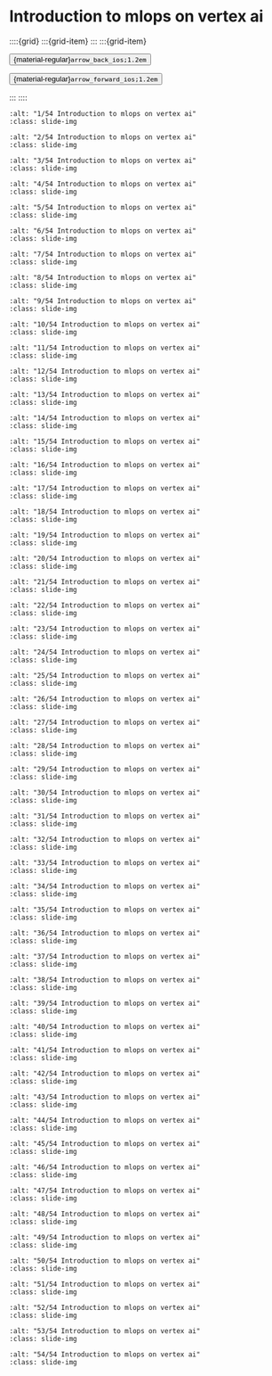 # Introduction to mlops on vertex ai

<aside class="margin sidebar">

::::{grid}
:::{grid-item}
:::
:::{grid-item}
<div id="slide-controls" class="btn-toolbar justify-content-between">

<button id="arrow_back" class="sd-btn">{material-regular}`arrow_back_ios;1.2em`</button>

<button id="arrow_forward" class="sd-btn">{material-regular}`arrow_forward_ios;1.2em`</button>
</div>
:::
::::
</aside>
<div class="slides">
<div>

```{image} ../../../images/gcp_courses/ml_operations_mlops_getting_started/vertex_ai_and_mlops_on_verte/intro_to_mlops_on_vertex_ai/001.jpg
:alt: "1/54 Introduction to mlops on vertex ai"
:class: slide-img
```
<div class="cell tag_remove-input tag_output_scroll docutils container">
<div class="cell_output docutils container">


</div>
</div>
</div>
</div>
<div class="slides">
<div>

```{image} ../../../images/gcp_courses/ml_operations_mlops_getting_started/vertex_ai_and_mlops_on_verte/intro_to_mlops_on_vertex_ai/002.jpg
:alt: "2/54 Introduction to mlops on vertex ai"
:class: slide-img
```
<div class="cell tag_remove-input tag_output_scroll docutils container">
<div class="cell_output docutils container">


</div>
</div>
</div>
</div>
<div class="slides">
<div>

```{image} ../../../images/gcp_courses/ml_operations_mlops_getting_started/vertex_ai_and_mlops_on_verte/intro_to_mlops_on_vertex_ai/003.jpg
:alt: "3/54 Introduction to mlops on vertex ai"
:class: slide-img
```
<div class="cell tag_remove-input tag_output_scroll docutils container">
<div class="cell_output docutils container">


</div>
</div>
</div>
</div>
<div class="slides">
<div>

```{image} ../../../images/gcp_courses/ml_operations_mlops_getting_started/vertex_ai_and_mlops_on_verte/intro_to_mlops_on_vertex_ai/004.jpg
:alt: "4/54 Introduction to mlops on vertex ai"
:class: slide-img
```
<div class="cell tag_remove-input tag_output_scroll docutils container">
<div class="cell_output docutils container">


</div>
</div>
</div>
</div>
<div class="slides">
<div>

```{image} ../../../images/gcp_courses/ml_operations_mlops_getting_started/vertex_ai_and_mlops_on_verte/intro_to_mlops_on_vertex_ai/005.jpg
:alt: "5/54 Introduction to mlops on vertex ai"
:class: slide-img
```
<div class="cell tag_remove-input tag_output_scroll docutils container">
<div class="cell_output docutils container">


</div>
</div>
</div>
</div>
<div class="slides">
<div>

```{image} ../../../images/gcp_courses/ml_operations_mlops_getting_started/vertex_ai_and_mlops_on_verte/intro_to_mlops_on_vertex_ai/006.jpg
:alt: "6/54 Introduction to mlops on vertex ai"
:class: slide-img
```
<div class="cell tag_remove-input tag_output_scroll docutils container">
<div class="cell_output docutils container">


</div>
</div>
</div>
</div>
<div class="slides">
<div>

```{image} ../../../images/gcp_courses/ml_operations_mlops_getting_started/vertex_ai_and_mlops_on_verte/intro_to_mlops_on_vertex_ai/007.jpg
:alt: "7/54 Introduction to mlops on vertex ai"
:class: slide-img
```
<div class="cell tag_remove-input tag_output_scroll docutils container">
<div class="cell_output docutils container">


</div>
</div>
</div>
</div>
<div class="slides">
<div>

```{image} ../../../images/gcp_courses/ml_operations_mlops_getting_started/vertex_ai_and_mlops_on_verte/intro_to_mlops_on_vertex_ai/008.jpg
:alt: "8/54 Introduction to mlops on vertex ai"
:class: slide-img
```
<div class="cell tag_remove-input tag_output_scroll docutils container">
<div class="cell_output docutils container">


</div>
</div>
</div>
</div>
<div class="slides">
<div>

```{image} ../../../images/gcp_courses/ml_operations_mlops_getting_started/vertex_ai_and_mlops_on_verte/intro_to_mlops_on_vertex_ai/009.jpg
:alt: "9/54 Introduction to mlops on vertex ai"
:class: slide-img
```
<div class="cell tag_remove-input tag_output_scroll docutils container">
<div class="cell_output docutils container">


</div>
</div>
</div>
</div>
<div class="slides">
<div>

```{image} ../../../images/gcp_courses/ml_operations_mlops_getting_started/vertex_ai_and_mlops_on_verte/intro_to_mlops_on_vertex_ai/010.jpg
:alt: "10/54 Introduction to mlops on vertex ai"
:class: slide-img
```
<div class="cell tag_remove-input tag_output_scroll docutils container">
<div class="cell_output docutils container">


</div>
</div>
</div>
</div>
<div class="slides">
<div>

```{image} ../../../images/gcp_courses/ml_operations_mlops_getting_started/vertex_ai_and_mlops_on_verte/intro_to_mlops_on_vertex_ai/011.jpg
:alt: "11/54 Introduction to mlops on vertex ai"
:class: slide-img
```
<div class="cell tag_remove-input tag_output_scroll docutils container">
<div class="cell_output docutils container">


</div>
</div>
</div>
</div>
<div class="slides">
<div>

```{image} ../../../images/gcp_courses/ml_operations_mlops_getting_started/vertex_ai_and_mlops_on_verte/intro_to_mlops_on_vertex_ai/012.jpg
:alt: "12/54 Introduction to mlops on vertex ai"
:class: slide-img
```
<div class="cell tag_remove-input tag_output_scroll docutils container">
<div class="cell_output docutils container">


</div>
</div>
</div>
</div>
<div class="slides">
<div>

```{image} ../../../images/gcp_courses/ml_operations_mlops_getting_started/vertex_ai_and_mlops_on_verte/intro_to_mlops_on_vertex_ai/013.jpg
:alt: "13/54 Introduction to mlops on vertex ai"
:class: slide-img
```
<div class="cell tag_remove-input tag_output_scroll docutils container">
<div class="cell_output docutils container">


</div>
</div>
</div>
</div>
<div class="slides">
<div>

```{image} ../../../images/gcp_courses/ml_operations_mlops_getting_started/vertex_ai_and_mlops_on_verte/intro_to_mlops_on_vertex_ai/014.jpg
:alt: "14/54 Introduction to mlops on vertex ai"
:class: slide-img
```
<div class="cell tag_remove-input tag_output_scroll docutils container">
<div class="cell_output docutils container">


</div>
</div>
</div>
</div>
<div class="slides">
<div>

```{image} ../../../images/gcp_courses/ml_operations_mlops_getting_started/vertex_ai_and_mlops_on_verte/intro_to_mlops_on_vertex_ai/015.jpg
:alt: "15/54 Introduction to mlops on vertex ai"
:class: slide-img
```
<div class="cell tag_remove-input tag_output_scroll docutils container">
<div class="cell_output docutils container">


</div>
</div>
</div>
</div>
<div class="slides">
<div>

```{image} ../../../images/gcp_courses/ml_operations_mlops_getting_started/vertex_ai_and_mlops_on_verte/intro_to_mlops_on_vertex_ai/016.jpg
:alt: "16/54 Introduction to mlops on vertex ai"
:class: slide-img
```
<div class="cell tag_remove-input tag_output_scroll docutils container">
<div class="cell_output docutils container">


</div>
</div>
</div>
</div>
<div class="slides">
<div>

```{image} ../../../images/gcp_courses/ml_operations_mlops_getting_started/vertex_ai_and_mlops_on_verte/intro_to_mlops_on_vertex_ai/017.jpg
:alt: "17/54 Introduction to mlops on vertex ai"
:class: slide-img
```
<div class="cell tag_remove-input tag_output_scroll docutils container">
<div class="cell_output docutils container">


</div>
</div>
</div>
</div>
<div class="slides">
<div>

```{image} ../../../images/gcp_courses/ml_operations_mlops_getting_started/vertex_ai_and_mlops_on_verte/intro_to_mlops_on_vertex_ai/018.jpg
:alt: "18/54 Introduction to mlops on vertex ai"
:class: slide-img
```
<div class="cell tag_remove-input tag_output_scroll docutils container">
<div class="cell_output docutils container">


</div>
</div>
</div>
</div>
<div class="slides">
<div>

```{image} ../../../images/gcp_courses/ml_operations_mlops_getting_started/vertex_ai_and_mlops_on_verte/intro_to_mlops_on_vertex_ai/019.jpg
:alt: "19/54 Introduction to mlops on vertex ai"
:class: slide-img
```
<div class="cell tag_remove-input tag_output_scroll docutils container">
<div class="cell_output docutils container">


</div>
</div>
</div>
</div>
<div class="slides">
<div>

```{image} ../../../images/gcp_courses/ml_operations_mlops_getting_started/vertex_ai_and_mlops_on_verte/intro_to_mlops_on_vertex_ai/020.jpg
:alt: "20/54 Introduction to mlops on vertex ai"
:class: slide-img
```
<div class="cell tag_remove-input tag_output_scroll docutils container">
<div class="cell_output docutils container">


</div>
</div>
</div>
</div>
<div class="slides">
<div>

```{image} ../../../images/gcp_courses/ml_operations_mlops_getting_started/vertex_ai_and_mlops_on_verte/intro_to_mlops_on_vertex_ai/021.jpg
:alt: "21/54 Introduction to mlops on vertex ai"
:class: slide-img
```
<div class="cell tag_remove-input tag_output_scroll docutils container">
<div class="cell_output docutils container">


</div>
</div>
</div>
</div>
<div class="slides">
<div>

```{image} ../../../images/gcp_courses/ml_operations_mlops_getting_started/vertex_ai_and_mlops_on_verte/intro_to_mlops_on_vertex_ai/022.jpg
:alt: "22/54 Introduction to mlops on vertex ai"
:class: slide-img
```
<div class="cell tag_remove-input tag_output_scroll docutils container">
<div class="cell_output docutils container">


</div>
</div>
</div>
</div>
<div class="slides">
<div>

```{image} ../../../images/gcp_courses/ml_operations_mlops_getting_started/vertex_ai_and_mlops_on_verte/intro_to_mlops_on_vertex_ai/023.jpg
:alt: "23/54 Introduction to mlops on vertex ai"
:class: slide-img
```
<div class="cell tag_remove-input tag_output_scroll docutils container">
<div class="cell_output docutils container">


</div>
</div>
</div>
</div>
<div class="slides">
<div>

```{image} ../../../images/gcp_courses/ml_operations_mlops_getting_started/vertex_ai_and_mlops_on_verte/intro_to_mlops_on_vertex_ai/024.jpg
:alt: "24/54 Introduction to mlops on vertex ai"
:class: slide-img
```
<div class="cell tag_remove-input tag_output_scroll docutils container">
<div class="cell_output docutils container">


</div>
</div>
</div>
</div>
<div class="slides">
<div>

```{image} ../../../images/gcp_courses/ml_operations_mlops_getting_started/vertex_ai_and_mlops_on_verte/intro_to_mlops_on_vertex_ai/025.jpg
:alt: "25/54 Introduction to mlops on vertex ai"
:class: slide-img
```
<div class="cell tag_remove-input tag_output_scroll docutils container">
<div class="cell_output docutils container">


</div>
</div>
</div>
</div>
<div class="slides">
<div>

```{image} ../../../images/gcp_courses/ml_operations_mlops_getting_started/vertex_ai_and_mlops_on_verte/intro_to_mlops_on_vertex_ai/026.jpg
:alt: "26/54 Introduction to mlops on vertex ai"
:class: slide-img
```
<div class="cell tag_remove-input tag_output_scroll docutils container">
<div class="cell_output docutils container">


</div>
</div>
</div>
</div>
<div class="slides">
<div>

```{image} ../../../images/gcp_courses/ml_operations_mlops_getting_started/vertex_ai_and_mlops_on_verte/intro_to_mlops_on_vertex_ai/027.jpg
:alt: "27/54 Introduction to mlops on vertex ai"
:class: slide-img
```
<div class="cell tag_remove-input tag_output_scroll docutils container">
<div class="cell_output docutils container">


</div>
</div>
</div>
</div>
<div class="slides">
<div>

```{image} ../../../images/gcp_courses/ml_operations_mlops_getting_started/vertex_ai_and_mlops_on_verte/intro_to_mlops_on_vertex_ai/028.jpg
:alt: "28/54 Introduction to mlops on vertex ai"
:class: slide-img
```
<div class="cell tag_remove-input tag_output_scroll docutils container">
<div class="cell_output docutils container">


</div>
</div>
</div>
</div>
<div class="slides">
<div>

```{image} ../../../images/gcp_courses/ml_operations_mlops_getting_started/vertex_ai_and_mlops_on_verte/intro_to_mlops_on_vertex_ai/029.jpg
:alt: "29/54 Introduction to mlops on vertex ai"
:class: slide-img
```
<div class="cell tag_remove-input tag_output_scroll docutils container">
<div class="cell_output docutils container">


</div>
</div>
</div>
</div>
<div class="slides">
<div>

```{image} ../../../images/gcp_courses/ml_operations_mlops_getting_started/vertex_ai_and_mlops_on_verte/intro_to_mlops_on_vertex_ai/030.jpg
:alt: "30/54 Introduction to mlops on vertex ai"
:class: slide-img
```
<div class="cell tag_remove-input tag_output_scroll docutils container">
<div class="cell_output docutils container">


</div>
</div>
</div>
</div>
<div class="slides">
<div>

```{image} ../../../images/gcp_courses/ml_operations_mlops_getting_started/vertex_ai_and_mlops_on_verte/intro_to_mlops_on_vertex_ai/031.jpg
:alt: "31/54 Introduction to mlops on vertex ai"
:class: slide-img
```
<div class="cell tag_remove-input tag_output_scroll docutils container">
<div class="cell_output docutils container">


</div>
</div>
</div>
</div>
<div class="slides">
<div>

```{image} ../../../images/gcp_courses/ml_operations_mlops_getting_started/vertex_ai_and_mlops_on_verte/intro_to_mlops_on_vertex_ai/032.jpg
:alt: "32/54 Introduction to mlops on vertex ai"
:class: slide-img
```
<div class="cell tag_remove-input tag_output_scroll docutils container">
<div class="cell_output docutils container">


</div>
</div>
</div>
</div>
<div class="slides">
<div>

```{image} ../../../images/gcp_courses/ml_operations_mlops_getting_started/vertex_ai_and_mlops_on_verte/intro_to_mlops_on_vertex_ai/033.jpg
:alt: "33/54 Introduction to mlops on vertex ai"
:class: slide-img
```
<div class="cell tag_remove-input tag_output_scroll docutils container">
<div class="cell_output docutils container">


</div>
</div>
</div>
</div>
<div class="slides">
<div>

```{image} ../../../images/gcp_courses/ml_operations_mlops_getting_started/vertex_ai_and_mlops_on_verte/intro_to_mlops_on_vertex_ai/034.jpg
:alt: "34/54 Introduction to mlops on vertex ai"
:class: slide-img
```
<div class="cell tag_remove-input tag_output_scroll docutils container">
<div class="cell_output docutils container">


</div>
</div>
</div>
</div>
<div class="slides">
<div>

```{image} ../../../images/gcp_courses/ml_operations_mlops_getting_started/vertex_ai_and_mlops_on_verte/intro_to_mlops_on_vertex_ai/035.jpg
:alt: "35/54 Introduction to mlops on vertex ai"
:class: slide-img
```
<div class="cell tag_remove-input tag_output_scroll docutils container">
<div class="cell_output docutils container">


</div>
</div>
</div>
</div>
<div class="slides">
<div>

```{image} ../../../images/gcp_courses/ml_operations_mlops_getting_started/vertex_ai_and_mlops_on_verte/intro_to_mlops_on_vertex_ai/036.jpg
:alt: "36/54 Introduction to mlops on vertex ai"
:class: slide-img
```
<div class="cell tag_remove-input tag_output_scroll docutils container">
<div class="cell_output docutils container">


</div>
</div>
</div>
</div>
<div class="slides">
<div>

```{image} ../../../images/gcp_courses/ml_operations_mlops_getting_started/vertex_ai_and_mlops_on_verte/intro_to_mlops_on_vertex_ai/037.jpg
:alt: "37/54 Introduction to mlops on vertex ai"
:class: slide-img
```
<div class="cell tag_remove-input tag_output_scroll docutils container">
<div class="cell_output docutils container">


</div>
</div>
</div>
</div>
<div class="slides">
<div>

```{image} ../../../images/gcp_courses/ml_operations_mlops_getting_started/vertex_ai_and_mlops_on_verte/intro_to_mlops_on_vertex_ai/038.jpg
:alt: "38/54 Introduction to mlops on vertex ai"
:class: slide-img
```
<div class="cell tag_remove-input tag_output_scroll docutils container">
<div class="cell_output docutils container">


</div>
</div>
</div>
</div>
<div class="slides">
<div>

```{image} ../../../images/gcp_courses/ml_operations_mlops_getting_started/vertex_ai_and_mlops_on_verte/intro_to_mlops_on_vertex_ai/039.jpg
:alt: "39/54 Introduction to mlops on vertex ai"
:class: slide-img
```
<div class="cell tag_remove-input tag_output_scroll docutils container">
<div class="cell_output docutils container">


</div>
</div>
</div>
</div>
<div class="slides">
<div>

```{image} ../../../images/gcp_courses/ml_operations_mlops_getting_started/vertex_ai_and_mlops_on_verte/intro_to_mlops_on_vertex_ai/040.jpg
:alt: "40/54 Introduction to mlops on vertex ai"
:class: slide-img
```
<div class="cell tag_remove-input tag_output_scroll docutils container">
<div class="cell_output docutils container">


</div>
</div>
</div>
</div>
<div class="slides">
<div>

```{image} ../../../images/gcp_courses/ml_operations_mlops_getting_started/vertex_ai_and_mlops_on_verte/intro_to_mlops_on_vertex_ai/041.jpg
:alt: "41/54 Introduction to mlops on vertex ai"
:class: slide-img
```
<div class="cell tag_remove-input tag_output_scroll docutils container">
<div class="cell_output docutils container">


</div>
</div>
</div>
</div>
<div class="slides">
<div>

```{image} ../../../images/gcp_courses/ml_operations_mlops_getting_started/vertex_ai_and_mlops_on_verte/intro_to_mlops_on_vertex_ai/042.jpg
:alt: "42/54 Introduction to mlops on vertex ai"
:class: slide-img
```
<div class="cell tag_remove-input tag_output_scroll docutils container">
<div class="cell_output docutils container">


</div>
</div>
</div>
</div>
<div class="slides">
<div>

```{image} ../../../images/gcp_courses/ml_operations_mlops_getting_started/vertex_ai_and_mlops_on_verte/intro_to_mlops_on_vertex_ai/043.jpg
:alt: "43/54 Introduction to mlops on vertex ai"
:class: slide-img
```
<div class="cell tag_remove-input tag_output_scroll docutils container">
<div class="cell_output docutils container">


</div>
</div>
</div>
</div>
<div class="slides">
<div>

```{image} ../../../images/gcp_courses/ml_operations_mlops_getting_started/vertex_ai_and_mlops_on_verte/intro_to_mlops_on_vertex_ai/044.jpg
:alt: "44/54 Introduction to mlops on vertex ai"
:class: slide-img
```
<div class="cell tag_remove-input tag_output_scroll docutils container">
<div class="cell_output docutils container">


</div>
</div>
</div>
</div>
<div class="slides">
<div>

```{image} ../../../images/gcp_courses/ml_operations_mlops_getting_started/vertex_ai_and_mlops_on_verte/intro_to_mlops_on_vertex_ai/045.jpg
:alt: "45/54 Introduction to mlops on vertex ai"
:class: slide-img
```
<div class="cell tag_remove-input tag_output_scroll docutils container">
<div class="cell_output docutils container">


</div>
</div>
</div>
</div>
<div class="slides">
<div>

```{image} ../../../images/gcp_courses/ml_operations_mlops_getting_started/vertex_ai_and_mlops_on_verte/intro_to_mlops_on_vertex_ai/046.jpg
:alt: "46/54 Introduction to mlops on vertex ai"
:class: slide-img
```
<div class="cell tag_remove-input tag_output_scroll docutils container">
<div class="cell_output docutils container">


</div>
</div>
</div>
</div>
<div class="slides">
<div>

```{image} ../../../images/gcp_courses/ml_operations_mlops_getting_started/vertex_ai_and_mlops_on_verte/intro_to_mlops_on_vertex_ai/047.jpg
:alt: "47/54 Introduction to mlops on vertex ai"
:class: slide-img
```
<div class="cell tag_remove-input tag_output_scroll docutils container">
<div class="cell_output docutils container">


</div>
</div>
</div>
</div>
<div class="slides">
<div>

```{image} ../../../images/gcp_courses/ml_operations_mlops_getting_started/vertex_ai_and_mlops_on_verte/intro_to_mlops_on_vertex_ai/048.jpg
:alt: "48/54 Introduction to mlops on vertex ai"
:class: slide-img
```
<div class="cell tag_remove-input tag_output_scroll docutils container">
<div class="cell_output docutils container">


</div>
</div>
</div>
</div>
<div class="slides">
<div>

```{image} ../../../images/gcp_courses/ml_operations_mlops_getting_started/vertex_ai_and_mlops_on_verte/intro_to_mlops_on_vertex_ai/049.jpg
:alt: "49/54 Introduction to mlops on vertex ai"
:class: slide-img
```
<div class="cell tag_remove-input tag_output_scroll docutils container">
<div class="cell_output docutils container">


</div>
</div>
</div>
</div>
<div class="slides">
<div>

```{image} ../../../images/gcp_courses/ml_operations_mlops_getting_started/vertex_ai_and_mlops_on_verte/intro_to_mlops_on_vertex_ai/050.jpg
:alt: "50/54 Introduction to mlops on vertex ai"
:class: slide-img
```
<div class="cell tag_remove-input tag_output_scroll docutils container">
<div class="cell_output docutils container">


</div>
</div>
</div>
</div>
<div class="slides">
<div>

```{image} ../../../images/gcp_courses/ml_operations_mlops_getting_started/vertex_ai_and_mlops_on_verte/intro_to_mlops_on_vertex_ai/051.jpg
:alt: "51/54 Introduction to mlops on vertex ai"
:class: slide-img
```
<div class="cell tag_remove-input tag_output_scroll docutils container">
<div class="cell_output docutils container">


</div>
</div>
</div>
</div>
<div class="slides">
<div>

```{image} ../../../images/gcp_courses/ml_operations_mlops_getting_started/vertex_ai_and_mlops_on_verte/intro_to_mlops_on_vertex_ai/052.jpg
:alt: "52/54 Introduction to mlops on vertex ai"
:class: slide-img
```
<div class="cell tag_remove-input tag_output_scroll docutils container">
<div class="cell_output docutils container">


</div>
</div>
</div>
</div>
<div class="slides">
<div>

```{image} ../../../images/gcp_courses/ml_operations_mlops_getting_started/vertex_ai_and_mlops_on_verte/intro_to_mlops_on_vertex_ai/053.jpg
:alt: "53/54 Introduction to mlops on vertex ai"
:class: slide-img
```
<div class="cell tag_remove-input tag_output_scroll docutils container">
<div class="cell_output docutils container">


</div>
</div>
</div>
</div>
<div class="slides">
<div>

```{image} ../../../images/gcp_courses/ml_operations_mlops_getting_started/vertex_ai_and_mlops_on_verte/intro_to_mlops_on_vertex_ai/054.jpg
:alt: "54/54 Introduction to mlops on vertex ai"
:class: slide-img
```
<div class="cell tag_remove-input tag_output_scroll docutils container">
<div class="cell_output docutils container">


</div>
</div>
</div>
</div>
